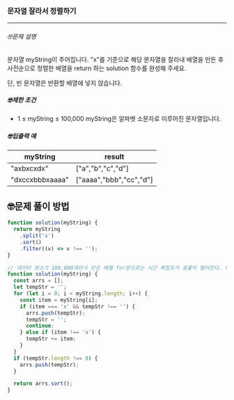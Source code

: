 ### 문자열 잘라서 정렬하기

---

###### 🤓문제 설명

문자열 myString이 주어집니다. "x"를 기준으로 해당 문자열을 잘라내 배열을 만든 후 사전순으로 정렬한 배열을 return 하는 solution 함수를 완성해 주세요.

단, 빈 문자열은 반환할 배열에 넣지 않습니다.

##### 🤓제한 조건

- 1 ≤ myString ≤ 100,000
  myString은 알파벳 소문자로 이루어진 문자열입니다.

##### 🤓입출력 예

| myString        | result                  |
| --------------- | ----------------------- |
| "axbxcxdx"      | ["a","b","c","d"]       |
| "dxccxbbbxaaaa" | ["aaaa","bbb","cc","d"] |

## 🤓문제 풀이 방법

```javascript
function solution(myString) {
  return myString
    .split('x')
    .sort()
    .filter((v) => v !== '');
}
```

```javascript
// 데이터 원소가 100,000개라서 단순 배열 for문으로는 시간 복잡도가 효율이 떨어진다. 내장 메서드로 풀었을 때가 조금 더 빠른듯
function solution(myString) {
  const arrs = [];
  let tempStr = '';
  for (let i = 0; i < myString.length; i++) {
    const item = myString[i];
    if (item === 'x' && tempStr !== '') {
      arrs.push(tempStr);
      tempStr = '';
      continue;
    } else if (item !== 'x') {
      tempStr += item;
    }
  }
  if (tempStr.length !== 0) {
    arrs.push(tempStr);
  }

  return arrs.sort();
}
```
